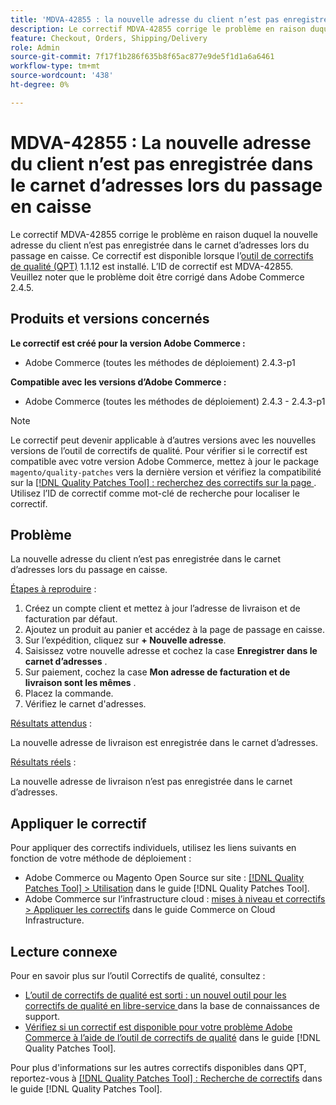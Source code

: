 ```yaml
---
title: 'MDVA-42855 : la nouvelle adresse du client n’est pas enregistrée dans le carnet d’adresses lors du passage en caisse '
description: Le correctif MDVA-42855 corrige le problème en raison duquel la nouvelle adresse du client n’est pas enregistrée dans le carnet d’adresses lors du passage en caisse. Ce correctif est disponible lorsque l’[outil de correctifs de qualité (QPT)](https://experienceleague.adobe.com/en/docs/commerce-knowledge-base/kb/announcements/commerce-announcements/magento-quality-patches-released-new-tool-to-self-serve-quality-patches) 1.1.12 est installé. L’ID de correctif est MDVA-42855. Veuillez noter que le problème doit être corrigé dans Adobe Commerce 2.4.5.
feature: Checkout, Orders, Shipping/Delivery
role: Admin
source-git-commit: 7f17f1b286f635b8f65ac877e9de5f1d1a6a6461
workflow-type: tm+mt
source-wordcount: '438'
ht-degree: 0%

---
```


# MDVA-42855 : La nouvelle adresse du client n’est pas enregistrée dans le carnet d’adresses lors du passage en caisse

Le correctif MDVA-42855 corrige le problème en raison duquel la nouvelle adresse du client n’est pas enregistrée dans le carnet d’adresses lors du passage en caisse. Ce correctif est disponible lorsque l’[outil de correctifs de qualité (QPT)](https://experienceleague.adobe.com/en/docs/commerce-knowledge-base/kb/announcements/commerce-announcements/magento-quality-patches-released-new-tool-to-self-serve-quality-patches) 1.1.12 est installé. L’ID de correctif est MDVA-42855. Veuillez noter que le problème doit être corrigé dans Adobe Commerce 2.4.5.

## Produits et versions concernés

**Le correctif est créé pour la version Adobe Commerce :**

* Adobe Commerce (toutes les méthodes de déploiement) 2.4.3-p1

**Compatible avec les versions d’Adobe Commerce :**

* Adobe Commerce (toutes les méthodes de déploiement) 2.4.3 - 2.4.3-p1

>[!NOTE]
>
>Le correctif peut devenir applicable à d’autres versions avec les nouvelles versions de l’outil de correctifs de qualité. Pour vérifier si le correctif est compatible avec votre version Adobe Commerce, mettez à jour le package `magento/quality-patches` vers la dernière version et vérifiez la compatibilité sur la [[!DNL Quality Patches Tool] : recherchez des correctifs sur la page ](https://experienceleague.adobe.com/en/docs/commerce-knowledge-base/kb/announcements/commerce-announcements/magento-quality-patches-released-new-tool-to-self-serve-quality-patches). Utilisez l’ID de correctif comme mot-clé de recherche pour localiser le correctif.

## Problème

La nouvelle adresse du client n’est pas enregistrée dans le carnet d’adresses lors du passage en caisse.

<u>Étapes à reproduire</u> :

1. Créez un compte client et mettez à jour l’adresse de livraison et de facturation par défaut.
1. Ajoutez un produit au panier et accédez à la page de passage en caisse.
1. Sur l’expédition, cliquez sur **+ Nouvelle adresse**.
1. Saisissez votre nouvelle adresse et cochez la case **Enregistrer dans le carnet d’adresses** .
1. Sur paiement, cochez la case **Mon adresse de facturation et de livraison sont les mêmes** .
1. Placez la commande.
1. Vérifiez le carnet d&#39;adresses.

<u>Résultats attendus</u> :

La nouvelle adresse de livraison est enregistrée dans le carnet d’adresses.

<u>Résultats réels</u> :

La nouvelle adresse de livraison n’est pas enregistrée dans le carnet d’adresses.

## Appliquer le correctif

Pour appliquer des correctifs individuels, utilisez les liens suivants en fonction de votre méthode de déploiement :

* Adobe Commerce ou Magento Open Source sur site : [[!DNL Quality Patches Tool] > Utilisation](/help/tools/quality-patches-tool/usage.md) dans le guide [!DNL Quality Patches Tool].
* Adobe Commerce sur l’infrastructure cloud : [mises à niveau et correctifs > Appliquer les correctifs](https://experienceleague.adobe.com/docs/commerce-cloud-service/user-guide/develop/upgrade/apply-patches.html) dans le guide Commerce on Cloud Infrastructure.

## Lecture connexe

Pour en savoir plus sur l’outil Correctifs de qualité, consultez :

* [ L’outil de correctifs de qualité est sorti : un nouvel outil pour les correctifs de qualité en libre-service ](https://experienceleague.adobe.com/en/docs/commerce-knowledge-base/kb/announcements/commerce-announcements/magento-quality-patches-released-new-tool-to-self-serve-quality-patches) dans la base de connaissances de support.
* [Vérifiez si un correctif est disponible pour votre problème Adobe Commerce à l’aide de l’outil de correctifs de qualité](/help/tools/quality-patches-tool/patches-available-in-qpt/check-patch-for-magento-issue-with-magento-quality-patches.md) dans le guide [!DNL Quality Patches Tool].

Pour plus d&#39;informations sur les autres correctifs disponibles dans QPT, reportez-vous à [[!DNL Quality Patches Tool] : Recherche de correctifs](https://experienceleague.adobe.com/tools/commerce-quality-patches/index.html) dans le guide [!DNL Quality Patches Tool].
